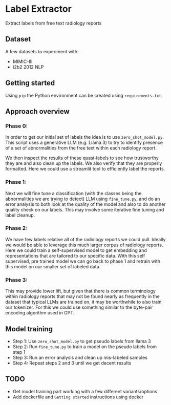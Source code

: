 # Label Extractor
Extract labels from free text radiology reports

## Dataset

A few datasets to experiment with:
- MIMIC-III
- i2b2 2012 NLP

## Getting started
Using `pip` the Python environment can be created using `requirements.txt`.

## Approach overview

### Phase 0:
In order to get our initial set of labels the idea is to use `zero_shot_model.py`. This script uses a generative LLM (e.g. Llama 3) to try to identify presence of a set of abnormalities from the free text within each radiology report. 

We then inspect the results of these quasi-labels to see how trustworthy they are and also clean up the labels. We also verify that they are properly formatted. Here we could use a streamlit tool to efficiently label the reports.

### Phase 1:
Next we will fine tune a classification (with the classes being the abnormalities we are trying to detect) LLM using `fine_tune.py`, and do an error analysis to both look at the quality of the model and also to do another quality check on our labels. This may involve some iterative fine tuning and label cleanup.

### Phase 2:
We have few labels relative all of the radiology reports we could pull. Ideally we would be able to leverage this much larger corpus of radiology reports. Here we could train a self-supervised model to get embedding and representations that are tailored to our specific data. With this self supervised, pre trained model we can go back to phase 1 and retrain with this model on our smaller set of labeled data.

### Phase 3:
This may provide lower lift, but given that there is common terminology within radiology reports that may not be found nearly as frequently in the dataset that typical LLMs are trained on, it may be worthwhile to also train our tokenizer. For this we could use something similar to the byte-pair encoding algorithm used in GPT.

## Model training

- Step 1: Use `zero_shot_model.py` to get pseudo labels from llama 3
- Step 2: Run `fine_tune.py` to train a model on the pseudo labels from step 1
- Step 3: Run an error analysis and clean up mis-labeled samples
- Step 4: Repeat steps 2 and 3 until we get decent results

## TODO 

- Get model training part working with a few different variants/options
- Add dockerfile and `Getting started` instructions using docker
